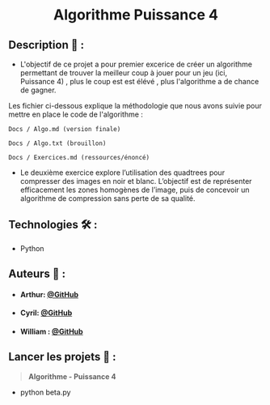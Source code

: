  # <p align="center"> Algorithme Puissance 4 </p>

## Description 📝 :

- L'objectif de ce projet a pour premier excerice de créer un algorithme permettant de trouver la meilleur coup à jouer pour un jeu (ici, Puissance 4) ,
plus le coup est est élévé , plus l'algorithme a de chance de gagner.

 Les fichier ci-dessous explique la méthodologie que nous avons suivie pour mettre en place le code de l'algorithme :
  
  ```
  Docs / Algo.md (version finale)

  Docs / Algo.txt (brouillon)

  Docs / Exercices.md (ressources/énoncé)
  ```

  - Le deuxième exercice explore l’utilisation des quadtrees pour compresser des images en noir et blanc. L’objectif est de représenter efficacement les zones homogènes de l’image, puis de concevoir un algorithme de compression sans perte de sa qualité.
  
## Technologies 🛠️ :

- Python 

## Auteurs 🙇 :
- #### Arthur: [@GitHub](https://github.com/L0wBly)
- #### Cyril: [@GitHub](https://github.com/Cyril-Mathe)
- #### William : [@GitHub](https://github.com/Wyll-exe)


## Lancer les projets 🚀 :

>**Algorithme - Puissance 4**

- python beta.py



